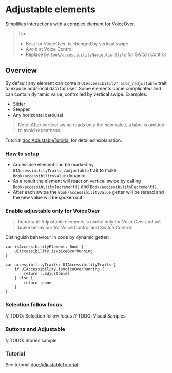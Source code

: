 # Adjustable elements

Simplifies interactions with a complex element for VoiceOver.

> Tip: 
> - Best for VoiceOver, is changed by vertical swipe
> - Avoid at Voice Control 
> - Replace by ``Book/accessibilityNavigationStyle`` for Switch Control 

## Overview

By default any element can contain ``UIAccessibilityTraits_/adjustable`` trait to expose additional data for user. Some elements come complicated and can contain dynamic value, controlled by vertical swipe. Examples:
- Slider
- Stepper
- Any horizontal carousel

> Note: After vertical swipe reads only the new value, a label is omitted to avoid repeatness. 

Tutorial <doc:AdjustableTutorial> for detailed explanation.

### How to setup

- Accessible element can be marked by ``UIAccessibilityTraits_/adjustable`` trait to make ``Book/accessibilityValue`` dynamic. 
- As a result the element will react on vertical swipe by calling ``Book/accessibilityIncrement()`` and ``Book/accessibilityDecrement()``. 
- After each swipe the ``Book/accessibilityValue`` getter will be reread and the new value will be spoken out.

### Enable adjustable only for VoiceOver

> Important: Adjustable elements is useful only for VoiceOver and will brake behaviour for Voice Control and Switch Control. 

Distinguish behaviour in code by dynamic getter:

```
var isAccessibilityElement: Bool {
    UIAccessibility.isVoiceOverRunning
}

var accessibilityTraits: UIAccessibilityTraits {
    if UIAccessibility.isVoiceOverRunning {
        return [.adjustable]
    } else {
        return .none
    }
}
```

### Selection follow focus

// TODO: Selection follow focus
// TODO: Visual Samples


### Buttona and Adjustable

// TODO: Stories sample

### Tutorial

See tutorial <doc:AdjustableTutorial>



